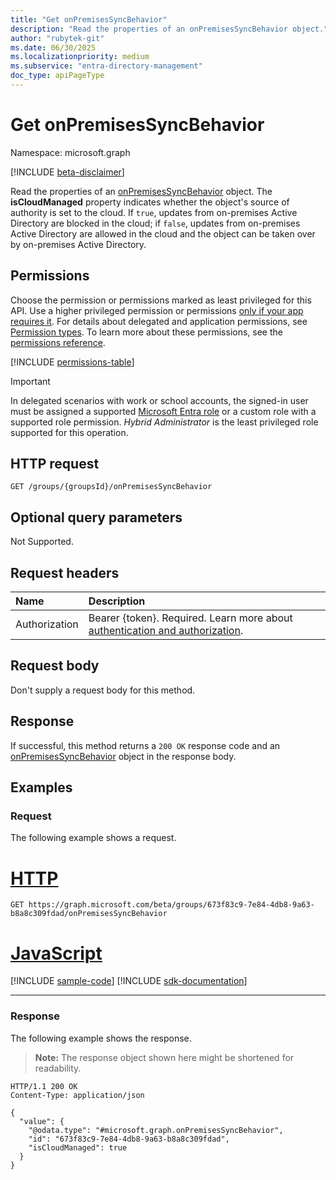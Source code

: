 ```yaml
---
title: "Get onPremisesSyncBehavior"
description: "Read the properties of an onPremisesSyncBehavior object."
author: "rubytek-git"
ms.date: 06/30/2025
ms.localizationpriority: medium
ms.subservice: "entra-directory-management"
doc_type: apiPageType
---
```


# Get onPremisesSyncBehavior

Namespace: microsoft.graph

[!INCLUDE [beta-disclaimer](../../includes/beta-disclaimer.md)]

Read the properties of an [onPremisesSyncBehavior](../resources/onpremisessyncbehavior.md) object. The **isCloudManaged** property indicates whether the object's source of authority is set to the cloud. If `true`, updates from on-premises Active Directory are blocked in the cloud; if `false`, updates from on-premises Active Directory are allowed in the cloud and the object can be taken over by on-premises Active Directory.
## Permissions

Choose the permission or permissions marked as least privileged for this API. Use a higher privileged permission or permissions [only if your app requires it](/graph/permissions-overview#best-practices-for-using-microsoft-graph-permissions). For details about delegated and application permissions, see [Permission types](/graph/permissions-overview#permission-types). To learn more about these permissions, see the [permissions reference](/graph/permissions-reference).

<!-- {
  "blockType": "permissions",
  "name": "onpremisessyncbehavior-get-permissions"
}
-->
[!INCLUDE [permissions-table](../includes/permissions/onpremisessyncbehavior-get-permissions.md)]

> [!IMPORTANT]
> In delegated scenarios with work or school accounts, the signed-in user must be assigned a supported [Microsoft Entra role](/entra/identity/role-based-access-control/permissions-reference?toc=%2Fgraph%2Ftoc.json) or a custom role with a supported role permission. *Hybrid Administrator* is the least privileged role supported for this operation.

## HTTP request

<!-- {
  "blockType": "ignored"
}
-->
``` http
GET /groups/{groupsId}/onPremisesSyncBehavior
```

## Optional query parameters

Not Supported.

## Request headers

|Name|Description|
|:---|:---|
|Authorization|Bearer {token}. Required. Learn more about [authentication and authorization](/graph/auth/auth-concepts).|

## Request body

Don't supply a request body for this method.

## Response

If successful, this method returns a `200 OK` response code and an [onPremisesSyncBehavior](../resources/onpremisessyncbehavior.md) object in the response body.

## Examples

### Request

The following example shows a request.
# [HTTP](#tab/http)
<!-- {
  "blockType": "request",
  "name": "get_onpremisessyncbehavior"
}
-->
``` http
GET https://graph.microsoft.com/beta/groups/673f83c9-7e84-4db8-9a63-b8a8c309fdad/onPremisesSyncBehavior
```

# [JavaScript](#tab/javascript)
[!INCLUDE [sample-code](../includes/snippets/javascript/get-onpremisessyncbehavior-javascript-snippets.md)]
[!INCLUDE [sdk-documentation](../includes/snippets/snippets-sdk-documentation-link.md)]

---


### Response

The following example shows the response.
>**Note:** The response object shown here might be shortened for readability.
<!-- {
  "blockType": "response",
  "truncated": true,
  "@odata.type": "microsoft.graph.onPremisesSyncBehavior"
}
-->
``` http
HTTP/1.1 200 OK
Content-Type: application/json

{
  "value": {
    "@odata.type": "#microsoft.graph.onPremisesSyncBehavior",
    "id": "673f83c9-7e84-4db8-9a63-b8a8c309fdad",
    "isCloudManaged": true
  }
}
```

